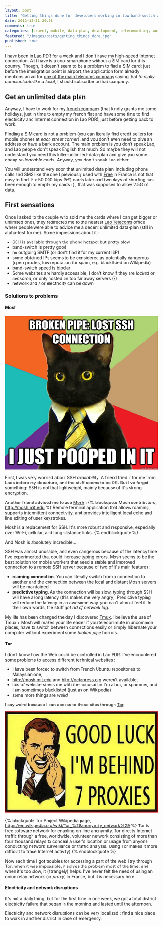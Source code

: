 ```yaml
---
layout: post
title: "Getting things done for developers working in low-band-switch areas"
date: 2013-12-22 20:01
comments: true
categories: [travel, mobile, data-plan, development, telecommuting, work, GTD, SSH]
featured: "/images/posts/getting_things_done.jpg"
published: true
---
```


I have been in [Lao PDR](https://en.wikipedia.org/wiki/Lao_PDR) for a week and I don't have my high-speed Internet connection. All I have is a cool smartphone without a SIM card for this country. Though, it doesn't seem to be a problem to find a SIM card: just before the immigration point in airport, the application form already mentions an ad for [one of the main telecoms company](http://www.beeline.la/) saying that  *to really communicate like a local*, I should subscribe to that company.

## Get an unlimited data plan
Anyway, I have to work for my [french company](http://etyssa.fr) (that kindly grants me some holidays, just in time to empty my french flat and have some time to find electricity and Internet connection in Lao PDR), just before getting back to work.

Finding a SIM card is not a problem (you can literally find credit sellers for mobile phones at *each street corner*), and you don't even need to give an address or have a bank account. The main problem is you don't speak Lao, and Lao people don't speak English that much. So maybe they will not understand you need this killer-unlimited-data-plan and give you some cheap *re-loadable* cards. Anyway, you don't speak Lao either...

You will understand very soon that unlimited data plan, including phone calls and SMS like the one I previously used with [Free](http://free.fr) in France is not that easy to find. 5 x 50 000 kips (5€) cards later and two days of shurfing has been enough to empty my cards :( , that was supposed to allow 2.5G of data.

## First sensations
Once I asked to the couple who sold me the cards where I can get bigger or unlimited ones, they redirected me to the nearest [Lao Telecoms](http://laotel.com/home_Lao.html) office where people were able to advice me a decent unlimited data-plan (still in alpha-test for me). Some impressions about it :

* SSH is available through the phone hotspot but pretty slow
* band-switch is pretty good
* no outgoing SMTP (or don't find it for my current ISP)
* some obtained IPs seems to be considered as potentially dangerous (open proxies, low reputation for spam, e.g. blacklisted on Wikipedia)
* band-switch speed is bipolar
* Some websites are hardly accessible, I don't know if they are *locked* or *censored*, or only hosted on too far away servers (?)
* network and / or electricity can be down

<!--more-->

### Solutions to problems
#### Mosh
![Never let you abuse by stuff that shouldn't happen](/images/posts/broken_pipe.jpg)

First, I was very worried about SSH *availability*. A friend tried it for me from Laos before my departure, and the stuff seems to be OK. But I've forgot something: SSH is not that lightweight, mainly because of it's strong encryption.

Another friend adviced me to use [Mosh](http://mosh.mit.edu) :
{% blockquote Mosh contributors, http://mosh.mit.edu %}
Remote terminal application that allows roaming, supports intermittent connectivity, and provides intelligent local echo and line editing of user keystrokes.

Mosh is a replacement for SSH. It's more robust and responsive, especially over Wi-Fi, cellular, and long-distance links.
{% endblockquote %}

And Mosh is absolutely incredible...

SSH was almost unusable, and even dangerous because of the latency time I've experimented that could increase typing errors. Mosh seems to be the best solution for mobile workers that need a stable and improved connection to a remote SSH server because of two of it's main features :

* **roaming connection**. You can literally switch from a connection to another and the connection between the local and distant Mosh servers will be maintained.
* **predictive typing**. As the connection will be slow, typing through SSH will have a long latency (this makes me very angry). Predictive typing will reduce the latency in an awesome way, you can't almost feel it. In their own words, the stuff *get rid of network lag*.

My life has been changed the day I discovered [Tmux](https://en.wikipedia.org/wiki/Tmux). I believe the use of Tmux + Mosh will makes your life easier if you telecommute in uncommon places, have to switch between connections easily or simply hibernate your computer without experiment some *broken pipe* horrors.

#### Tor
I don't know how the Web could be controlled in Lao PDR. I've encountered some problems to access different technical websites :

* I have been forced to switch from French Ubuntu repositories to Malaysian one,
* http://mosh.mit.edu and http://octopress.org weren't available,
* lots of website stress me with the accusation I'm a bot, or spammer, and I am sometimes blacklisted (just as on Wikipedia)
* some more things are *weird*

I say weird because I can access to these sites through [Tor](https://www.torproject.org/).

![Connection to some websites are better through Tor](/images/posts/good_luck_7_proxies.png)

{% blockquote Tor Project Wikipedia page, https://en.wikipedia.org/wiki/Tor_%28anonymity_network%29 %}
Tor is free software network for enabling on-line anonymity. Tor directs Internet traffic through a free, worldwide, volunteer network consisting of more than four thousand relays to conceal a user's location or usage from anyone conducting network surveillance or traffic analysis. Using Tor makes it more difficult to trace Internet activity)
{% endblockquote %}

Now each time I got troubles for accessing a part of the web I try through Tor: when it was impossible, it solves the problem most of the time, and when it's too slow, it (strangely) helps. I've never felt the need of using an onion relay network (or *proxy*) in France, but it is necessary here.

#### Electricity and network disruptions
It's not a daily thing, but for the first time in one week, we got a total district electricity failure that began in the morning and lasted until the afternoon. 

Electricity and network disruptions can be very localized : find a nice place to work in another district in case of emergency.
